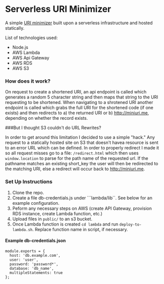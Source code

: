 Serverless URI Minimizer
=======

A simple [URI minimizer](http://miniuri.me) built upon a serverless infrastructure and hosted statically.

List of technologies used:
  - Node.js
  - AWS Lambda
  - AWS Api Gateway
  - AWS RDS
  - AWS S3

### How does it work?
On request to create a shortened URI, an api endpoint is called which generates a random 5 character string and then maps that string to the URI requesting to be shortened. When navigating to a shrotened URI another endpoint is called which grabs the full URI for the shortened code (if one exists) and then redirects to a) the returned URI or b) http://miniuri.me, depending on whether the record exists.

###But I thought S3 couldn't do URL Rewrites?

In order to get around this limitation I decided to use a simple "hack." Any request to a statically hosted site on S3 that doesn't havea  resource is sent to an error URL which can be defined. In order to properly redirect I made it so all request misses go to a file: ```/redirect.html``` which then uses ```window.location``` to parse for the path name of the requested url. If the pathname matches an existing short_key the user will then be redirected to the matching URI, else a redirect will occur back to http://miniuri.me.

### Set Up Instructions
1. Clone the repo.
2. Create a file db-credentials.js under ```lambda/lib``. See below for an example configuration.
3. Peform any necessary steps on AWS (create API Gateway, provision RDS instance, create Lambda function, etc.)
4. Upload files in ```public/``` to an s3 bucket.
5. Once Lambda function is created ```cd lambda``` and run ```deploy-to-lambda.sh```. Replace function name in script, if necessary.
 
#### Example db-credentials.json
```
module.exports = {
  host: 'db.example.com',
  user: 'user',
  password: 'password*',
  database: 'db_name',
  multipleStatements: true
};
```
  
